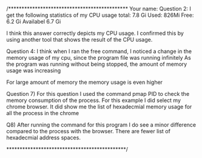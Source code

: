 /*********************************************
Your name:
Question 2: I get the following statistics of my CPU usage
total: 7.8 Gi
Used: 826Mi
Free: 6.2 Gi
Availabel 6.7 Gi

I think this answer correctly depicts my CPU usage. I confirmed this by using another tool that shows the result of the CPU usage.

Question 4: I think when I ran the free command, I noticed a change in the memory usage of my cpu, since the program file was running
infinitely
As the program was running without being stopped, the amount of memory usage was increasing

For large amount of memory the memory usage is even higher



Question 7) For this question I used the command pmap PID to check the memory consumption of the process. For this example I did select my chrome browser. It did show me the list of hexadecmial memory usage for all the process in the chrome

Q8) After running the command for this program I do see a minor difference compared to the process with the browser.
There are fewer list of hexadecmial address spaces.

*********************************************/
